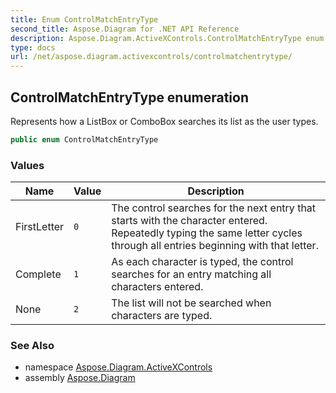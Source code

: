 ```yaml
---
title: Enum ControlMatchEntryType
second_title: Aspose.Diagram for .NET API Reference
description: Aspose.Diagram.ActiveXControls.ControlMatchEntryType enum. Represents how a ListBox or ComboBox searches its list as the user types
type: docs
url: /net/aspose.diagram.activexcontrols/controlmatchentrytype/
---
```

## ControlMatchEntryType enumeration

Represents how a ListBox or ComboBox searches its list as the user types.

```csharp
public enum ControlMatchEntryType
```

### Values

| Name | Value | Description |
| --- | --- | --- |
| FirstLetter | `0` | The control searches for the next entry that starts with the character entered. Repeatedly typing the same letter cycles through all entries beginning with that letter. |
| Complete | `1` | As each character is typed, the control searches for an entry matching all characters entered. |
| None | `2` | The list will not be searched when characters are typed. |

### See Also

* namespace [Aspose.Diagram.ActiveXControls](../../aspose.diagram.activexcontrols/)
* assembly [Aspose.Diagram](../../)


